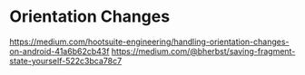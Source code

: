 # Orientation Changes

https://medium.com/hootsuite-engineering/handling-orientation-changes-on-android-41a6b62cb43f
https://medium.com/@bherbst/saving-fragment-state-yourself-522c3bca78c7


